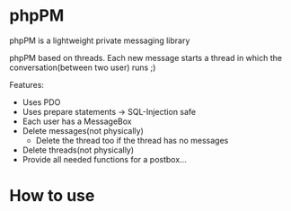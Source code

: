 phpPM
=====

phpPM is a lightweight private messaging library

phpPM based on threads. Each new message starts a thread in which the conversation(between two user) runs ;)

Features:
- Uses PDO
- Uses prepare statements -> SQL-Injection safe
- Each user has a MessageBox
- Delete messages(not physically)
  - Delete the thread too if the thread has no messages
- Delete threads(not physically)
- Provide all needed functions for a postbox...

How to use
==========
